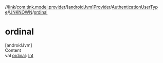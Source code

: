 //[link](../../../../index.md)/[com.tink.model.provider](../../../index.md)/[[androidJvm]Provider](../../index.md)/[AuthenticationUserType](../index.md)/[UNKNOWN](index.md)/[ordinal](ordinal.md)



# ordinal  
[androidJvm]  
Content  
val [ordinal](ordinal.md): [Int](https://kotlinlang.org/api/latest/jvm/stdlib/kotlin/-int/index.html)  



